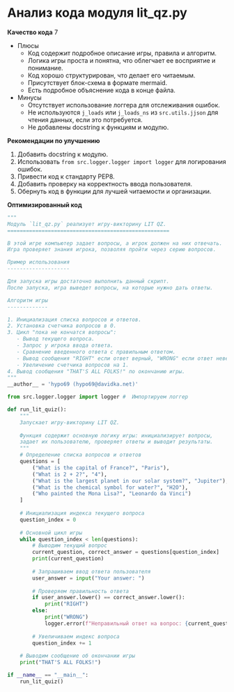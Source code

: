 # Анализ кода модуля lit_qz.py

**Качество кода**
7
- Плюсы
    - Код содержит подробное описание игры, правила и алгоритм.
    - Логика игры проста и понятна, что облегчает ее восприятие и понимание.
    - Код хорошо структурирован, что делает его читаемым.
    - Присутствует блок-схема в формате mermaid.
    - Есть подробное объяснение кода в конце файла.
- Минусы
    - Отсутствует использование логгера для отслеживания ошибок.
    - Не используются `j_loads` или `j_loads_ns` из `src.utils.jjson` для чтения данных, если это потребуется.
    - Не добавлены docstring к функциям и модулю.

**Рекомендации по улучшению**
1.  Добавить docstring к модулю.
2.  Использовать `from src.logger.logger import logger` для логирования ошибок.
3.  Привести код к стандарту PEP8.
4.  Добавить проверку на корректность ввода пользователя.
5.  Обернуть код в функции для лучшей читаемости и организации.

**Оптимизированный код**
```python
"""
Модуль `lit_qz.py` реализует игру-викторину LIT QZ.
====================================================

В этой игре компьютер задает вопросы, а игрок должен на них отвечать.
Игра проверяет знания игрока, позволяя пройти через серию вопросов.

Пример использования
--------------------

Для запуска игры достаточно выполнить данный скрипт.
После запуска, игра выведет вопросы, на которые нужно дать ответы.

Алгоритм игры
-------------

1. Инициализация списка вопросов и ответов.
2. Установка счетчика вопросов в 0.
3. Цикл "пока не кончатся вопросы":
   - Вывод текущего вопроса.
   - Запрос у игрока ввода ответа.
   - Сравнение введенного ответа с правильным ответом.
   - Вывод сообщения "RIGHT" если ответ верный, "WRONG" если ответ неверный.
   - Увеличение счетчика вопросов на 1.
4. Вывод сообщения "THAT'S ALL FOLKS!" по окончанию игры.
"""
__author__ = 'hypo69 (hypo69@davidka.net)'

from src.logger.logger import logger #  Импортируем логгер

def run_lit_quiz():
    """
    Запускает игру-викторину LIT QZ.
    
    Функция содержит основную логику игры: инициализирует вопросы,
    задает их пользователю, проверяет ответы и выводит результаты.
    """
    # Определение списка вопросов и ответов
    questions = [
        ("What is the capital of France?", "Paris"),
        ("What is 2 + 2?", "4"),
        ("What is the largest planet in our solar system?", "Jupiter"),
        ("What is the chemical symbol for water?", "H2O"),
        ("Who painted the Mona Lisa?", "Leonardo da Vinci")
    ]
    
    # Инициализация индекса текущего вопроса
    question_index = 0
    
    # Основной цикл игры
    while question_index < len(questions):
        # Выводим текущий вопрос
        current_question, correct_answer = questions[question_index]
        print(current_question)
        
        # Запрашиваем ввод ответа пользователя
        user_answer = input("Your answer: ")
        
        # Проверяем правильность ответа
        if user_answer.lower() == correct_answer.lower():
            print("RIGHT")
        else:
            print("WRONG")
            logger.error(f"Неправильный ответ на вопрос: {current_question}. Ответ пользователя: {user_answer}, правильный ответ: {correct_answer}") # Логируем ошибку неверного ответа
        
        # Увеличиваем индекс вопроса
        question_index += 1
        
    # Выводим сообщение об окончании игры
    print("THAT'S ALL FOLKS!")

if __name__ == "__main__":
    run_lit_quiz()